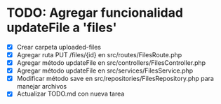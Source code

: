 # TODO: Agregar funcionalidad updateFile a 'files'

- [x] Crear carpeta uploaded-files
- [x] Agregar ruta PUT /files/{id} en src/routes/FilesRoute.php
- [x] Agregar método updateFile en src/controllers/FilesController.php
- [x] Agregar método updateFile en src/services/FilesService.php
- [x] Modificar método save en src/repositories/FilesRepository.php para manejar archivos
- [x] Actualizar TODO.md con nueva tarea
